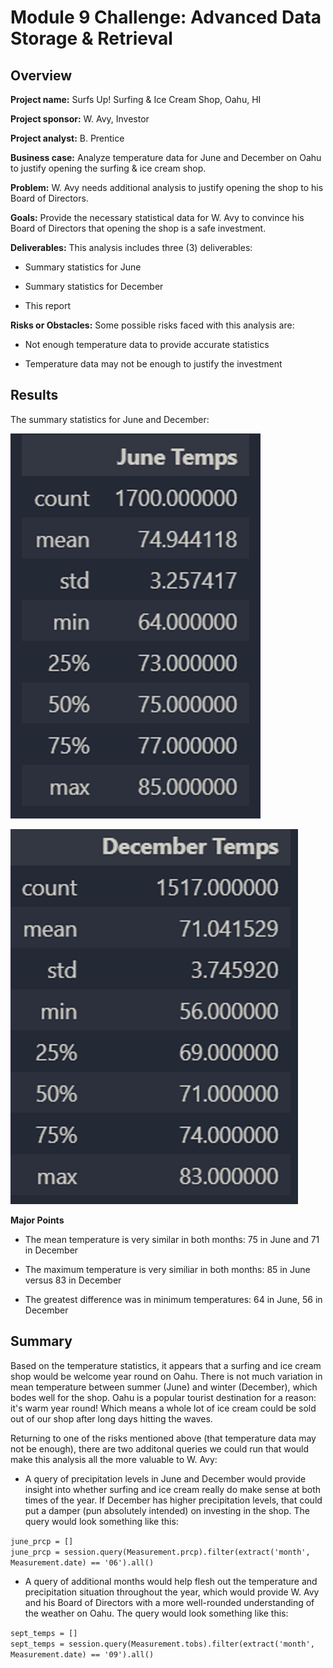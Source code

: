 # Module 9 Challenge: Advanced Data Storage & Retrieval

## Overview

**Project name:** Surfs Up! Surfing & Ice Cream Shop, Oahu, HI

**Project sponsor:** W. Avy, Investor

**Project analyst:** B. Prentice

**Business case:** Analyze temperature data for June and December on Oahu to justify opening the surfing & ice cream shop.

**Problem:** W. Avy needs additional analysis to justify opening the shop to his Board of Directors.

**Goals:** Provide the necessary statistical data for W. Avy to convince his Board of Directors that opening the shop is a safe investment.

**Deliverables:** This analysis includes three (3) deliverables:

* Summary statistics for June

* Summary statistics for December

* This report

**Risks or Obstacles:** Some possible risks faced with this analysis are:

* Not enough temperature data to provide accurate statistics

* Temperature data may not be enough to justify the investment

## Results

The summary statistics for June and December:

![June Temperature Statistics](challenge/june_temp_stats.png)

![December Temperature Statistics](challenge/dec_temp_stats.png)

**Major Points**

* The mean temperature is very similar in both months: 75 in June and 71 in December

* The maximum temperature is very similiar in both months: 85 in June versus 83 in December

* The greatest difference was in minimum temperatures: 64 in June, 56 in December

## Summary

Based on the temperature statistics, it appears that a surfing and ice cream shop would be welcome year round on Oahu. There is not much variation in mean temperature between summer (June) and winter (December), which bodes well for the shop. Oahu is a popular tourist destination for a reason: it's warm year round! Which means a whole lot of ice cream could be sold out of our shop after long days hitting the waves.

Returning to one of the risks mentioned above (that temperature data may not be enough), there are two additonal queries we could run that would make this analysis all the more valuable to W. Avy:

* A query of precipitation levels in June and December would provide insight into whether surfing and ice cream really do make sense at both times of the year. If December has higher precipitation levels, that could put a damper (pun absolutely intended) on investing in the shop. The query would look something like this:

`june_prcp = []`  
`june_prcp = session.query(Measurement.prcp).filter(extract('month', Measurement.date) == '06').all()`

* A query of additional months would help flesh out the temperature and precipitation situation throughout the year, which would provide W. Avy and his Board of Directors with a more well-rounded understanding of the weather on Oahu. The query would look something like this:

`sept_temps = []`  
`sept_temps = session.query(Measurement.tobs).filter(extract('month', Measurement.date) == '09').all()`
